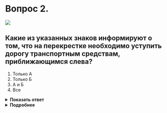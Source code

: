 # Вопрос 2.

![](https://s.drom.ru/i24227/pdd/tickets/2016/1542608968.jpg)

## Какие из указанных знаков информируют о том, что на перекрестке необходимо уступить дорогу транспортным средствам, приближающимся слева?

1. Только А
2. Только Б
3. А и Б
4. Все

<details>
<summary><b>Показать ответ</b></summary>
Правильный ответ: 2
</details>
<details>
<summary><b>Подробнее</b></summary>
Порядок проезда транспортных средств на перекрёстках определяется знаками приоритета, обозначенными в данном случае «А» и «Б».
Знак «А» - 2.3.3 «Примыкание второстепенной дороги» - информирует, что примыкающая дорога слева - второстепенная. Двигаясь по главной дороге, Вы имеете преимущество.
Комбинация знаков «Б» - 2.4 «Уступите дорогу» с табличкой 8.13 «Направление главной дороги» информирует, что движущиеся транспортные средства, находящиеся на главной дороге слева и прямо со встречного направления, имеют преимущество. Вы обязаны уступить им дорогу.
Знак «В» - 5.13.1 «Выезд на дорогу с полосой для маршрутных транспортных средств» - входит в группу знаков особых предписаний. Он не может регулировать очерёдность проезда транспортных средств.
(«Дорожные знаки»)
</details>